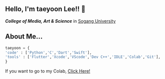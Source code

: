 ## Hello, I'm taeyoon Lee!! 👋

***College of Media, Art & Science*** in [Sogang University](https://sogang.ac.kr/index.do)

About Me...
---
```python
taeyoon = {
'code' : ['Python','C','Dart','Swift'],
'tools' : ['Flutter','Xcode','VScode','Dev C++','IDLE','Colab','Git'],
}
```

If you want to go to my Colab, [Click Here!](https://colab.research.google.com/drive/12OUvbU1HK1DTCFqR46cPl2v20ZY2E1A4#scrollTo=5dx0ldRI-Ave)

<!--
**taeyoonL/taeyoonL** is a ✨ _special_ ✨ repository because its `README.md` (this file) appears on your GitHub profile.

Here are some ideas to get you started:

- 🔭 I’m currently working on ...
- 🌱 I’m currently learning ...
- 👯 I’m looking to collaborate on ...
- 🤔 I’m looking for help with ...
- 💬 Ask me about ...
- 📫 How to reach me: ...
- 😄 Pronouns: ...
- ⚡ Fun fact: ...
-->
